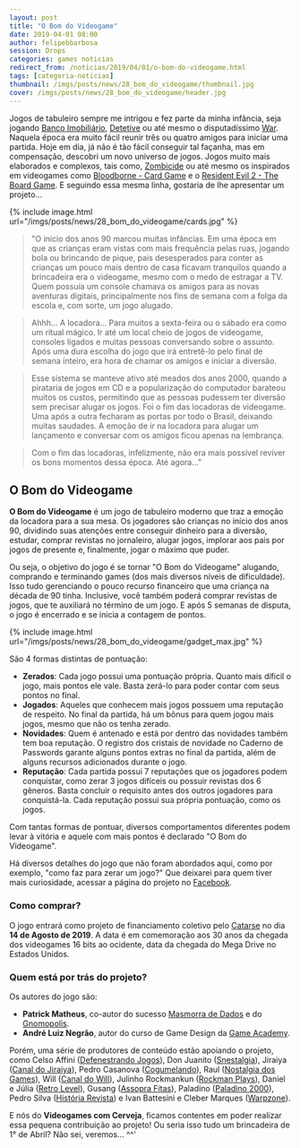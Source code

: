 ```yaml
---
layout: post
title: "O Bom do Videogame"
date: 2019-04-01 08:00
author: felipebbarbosa
session: Drops
categories: games noticias
redirect_from: /noticias/2019/04/01/o-bom-do-videogame.html
tags: [categoria-noticias]
thumbnail: /imgs/posts/news/28_bom_do_videogame/thumbnail.jpg
cover: /imgs/posts/news/28_bom_do_videogame/header.jpg
---
```


Jogos de tabuleiro sempre me intrigou e fez parte da minha infância, seja jogando [Banco Imobiliário](https://www.estrela.com.br/banco_imobiliario/p), [Detetive](https://www.estrela.com.br/detetive/p) ou até mesmo o disputadíssimo [War](https://www.lojagrow.com.br/jogo-war---grow-02000/p). Naquela época era muito fácil reunir três ou quatro amigos para iniciar uma partida. Hoje em dia, já não é tão fácil conseguir tal façanha, mas em compensação, descobri um novo universo de jogos. Jogos muito mais elaborados e complexos, tais como, [Zombicide](https://www.zombicide.com/pt-br/) ou até mesmo os inspirados em videogames como [Bloodborne - Card Game](https://boardgamegeek.com/boardgame/273330/bloodborne-board-game) e o [Resident Evil 2 - The Board Game](https://www.ludopedia.com.br/jogo/resident-evil-2-the-board-game). E seguindo essa mesma linha, gostaria de lhe apresentar um projeto...

<!--more-->

{% include image.html url="/imgs/posts/news/28_bom_do_videogame/cards.jpg" %}

> "O início dos anos 90 marcou muitas infâncias. Em uma época em que as crianças eram vistas com mais frequência pelas ruas, jogando bola ou brincando de pique, pais desesperados para conter as crianças um pouco mais dentro de casa ficavam tranquilos quando a brincadeira era o videogame, mesmo com o medo de estragar a TV. Quem possuía um console chamava os amigos para as novas aventuras digitais, principalmente nos fins de semana com a folga da escola e, com sorte, um jogo alugado.

> Ahhh... A locadora... Para muitos a sexta-feira ou o sábado era como um ritual mágico. Ir até um local cheio de jogos de videogame, consoles ligados e muitas pessoas conversando sobre o assunto. Após uma dura escolha do jogo que irá entretê-lo pelo final de semana inteiro, era hora de chamar os amigos e iniciar a diversão.

> Esse sistema se manteve ativo até meados dos anos 2000, quando a pirataria de jogos em CD e a popularização do computador barateou muitos os custos, permitindo que as pessoas pudessem ter diversão sem precisar alugar os jogos. Foi o fim das locadoras de videogame. Uma após a outra fecharam as portas por todo o Brasil, deixando muitas saudades. A emoção de ir na locadora para alugar um lançamento e conversar com os amigos ficou apenas na lembrança.

> Com o fim das locadoras, infelizmente, não era mais possível reviver os bons momentos dessa época. Até agora..."

## O Bom do Videogame

**O Bom do Videogame** é um jogo de tabuleiro moderno que traz a emoção da locadora para a sua mesa. Os jogadores são crianças no início dos anos 90, dividindo suas atenções entre conseguir dinheiro para a diversão, estudar, comprar revistas no jornaleiro, alugar jogos, implorar aos pais por jogos de presente e, finalmente, jogar o máximo que puder.

Ou seja, o objetivo do jogo é se tornar "O Bom do Videogame" alugando, comprando e terminando games (dos mais diversos níveis de dificuldade). Isso tudo gerenciando o pouco recurso financeiro que uma criança na década de 90 tinha. Inclusive, você também poderá comprar revistas de jogos, que te auxiliará no término de um jogo. E após 5 semanas de disputa, o jogo é encerrado e se inicia a contagem de pontos.

{% include image.html url="/imgs/posts/news/28_bom_do_videogame/gadget_max.jpg" %}

São 4 formas distintas de pontuação:

- **Zerados**: Cada jogo possui uma pontuação própria. Quanto mais díficil o jogo, mais pontos ele vale. Basta zerá-lo para poder contar com seus pontos no final.
- **Jogados**: Aqueles que conhecem mais jogos possuem uma reputação de respeito. No final da partida, há um bônus para quem jogou mais jogos, mesmo que não os tenha zerado.
- **Novidades**: Quem é antenado e está por dentro das novidades também tem boa reputação. O registro dos cristais de novidade no Caderno de Passwords garante alguns pontos extras no final da partida, além de alguns recursos adicionados durante o jogo.
- **Reputação**: Cada partida possui 7 reputações que os jogadores podem conquistar, como zerar 3 jogos difíceis ou possuir revistas dos 6 gêneros. Basta concluir o requisito antes dos outros jogadores para conquistá-la. Cada reputação possui sua própria pontuação, como os jogos.

Com tantas formas de pontuar, diversos comportamentos diferentes podem levar à vitória e aquele com mais pontos é declarado "O Bom do Videogame".

Há diversos detalhes do jogo que não foram abordados aqui, como por exemplo, "como faz para zerar um jogo?" Que deixarei para quem tiver mais curiosidade, acessar a página do projeto no [Facebook](https://www.facebook.com/obomdovideogame).

### Como comprar?

O jogo entrará como projeto de financiamento coletivo pelo [Catarse](https://www.catarse.me/) no dia **14 de Agosto de 2019**. A data é em comemoração aos 30 anos da chegada dos videogames 16 bits ao ocidente, data da chegada do Mega Drive no Estados Unidos.

### Quem está por trás do projeto?

Os autores do jogo são:

- **Patrick Matheus**, co-autor do sucesso [Masmorra de Dados](https://www.ludopedia.com.br/jogo/masmorra-de-dados) e do [Gnomopolis](https://www.ludopedia.com.br/jogo/gnomopolis).
- **André Luiz Negrão**, autor do curso de Game Design da [Game Academy](http://gameacademy.com.br/).

Porém, uma série de produtores de conteúdo estão apoiando o projeto, como Celso Affini ([Defenestrando Jogos](http://defenestrandojogos.com.br/)), Don Juanito ([Snestalgia](https://www.youtube.com/canalsnestalgia)), Jiraiya ([Canal do Jiraiya](https://www.youtube.com/channel/UCexaxaj4QzEirjgmPCBdhSg)), Pedro Casanova ([Cogumelando](https://www.twitch.tv/cogumelando)), Raul ([Nostalgia dos Games](https://www.youtube.com/channel/UC-b8trBZ_s6K4uTrHvYxbSw)), Will ([Canal do Will](https://www.youtube.com/channel/UCynu74RjF8sOncdnu0XadPw)), Julinho Rockmankun ([Rockman Plays](https://www.youtube.com/channel/UCnaRfRN9m3MEN7lx1RS2Mjg)), Daniel e Júlia ([Retro Level](https://www.youtube.com/channel/UCxjjIWJavf54XjL760V1T4Q)), Gusang ([Assopra Fitas](https://www.youtube.com/channel/UCPd6iac_5S-XPz0qwZdV4rQ)), Paladino ([Paladino 2000](https://www.youtube.com/channel/UCYBWpLxPkhGaXjF7WSB0I2Q)), Pedro Silva ([História Revista](https://www.youtube.com/channel/UCc3AbbxZloVq7dpgpmaRi_g)) e Ivan Battesini e Cleber Marques ([Warpzone](http://warpzone.me/loja/)).

E nós do **Videogames com Cerveja**, ficamos contentes em poder realizar essa pequena contribuição ao projeto! Ou seria isso tudo um brincadeira de 1° de Abril? Não sei, veremos... ^^'
